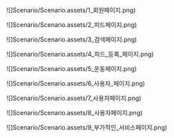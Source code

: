 
![]Scenario/Scenario.assets/1_회원페이지.png)

![]Scenario/Scenario.assets/2_피드페이지.png)

![]Scenario/Scenario.assets/3_검색페이지.png)

![]Scenario/Scenario.assets/4_피드_등록_페이지.png)

![]Scenario/Scenario.assets/5_운동페이지.png)

![]Scenario/Scenario.assets/6_사용자_페이지.png)

![]Scenario/Scenario.assets/7_사용자페이지.png)

![]Scenario/Scenario.assets/8_사용자페이지.png)

![]Scenario/Scenario.assets/9_부가적인_서비스페이지.png)


